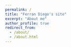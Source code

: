 ```yaml
---
permalink: /
title: "Ferran Diego's site"
excerpt: "About me"
author_profile: true
redirect_from: 
  - /about/
  - /about.html
---
```



